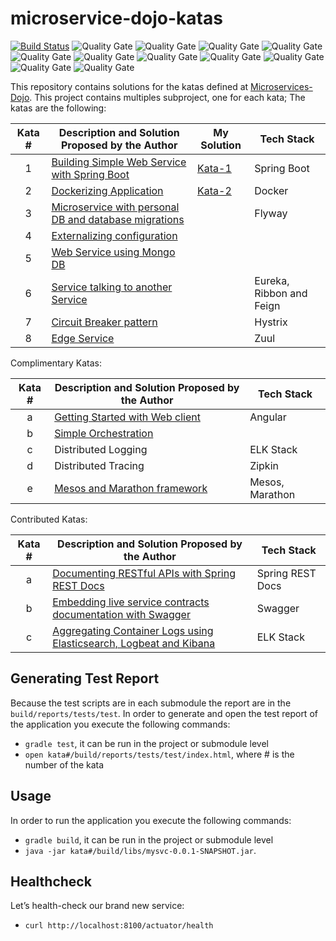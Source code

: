 # microservice-dojo-katas 
[![Build Status](https://travis-ci.org/joseyustiz/microservice-dojo-katas.svg?branch=master)](https://travis-ci.org/joseyustiz/microservice-dojo-katas)
![Quality Gate](https://sonarcloud.io/api/project_badges/measure?project=com.joseyustiz.msvcdojo%3Amysvc&metric=alert_status)
![Quality Gate](https://sonarcloud.io/api/project_badges/measure?project=com.joseyustiz.msvcdojo%3Amysvc&metric=bugs)
![Quality Gate](https://sonarcloud.io/api/project_badges/measure?project=com.joseyustiz.msvcdojo%3Amysvc&metric=code_smells)
![Quality Gate](https://sonarcloud.io/api/project_badges/measure?project=com.joseyustiz.msvcdojo%3Amysvc&metric=coverage)
![Quality Gate](https://sonarcloud.io/api/project_badges/measure?project=com.joseyustiz.msvcdojo%3Amysvc&metric=duplicated_lines_density)
![Quality Gate](https://sonarcloud.io/api/project_badges/measure?project=com.joseyustiz.msvcdojo%3Amysvc&metric=ncloc)
![Quality Gate](https://sonarcloud.io/api/project_badges/measure?project=com.joseyustiz.msvcdojo%3Amysvc&metric=sqale_rating)
![Quality Gate](https://sonarcloud.io/api/project_badges/measure?project=com.joseyustiz.msvcdojo%3Amysvc&metric=reliability_rating)
![Quality Gate](https://sonarcloud.io/api/project_badges/measure?project=com.joseyustiz.msvcdojo%3Amysvc&metric=security_rating)
![Quality Gate](https://sonarcloud.io/api/project_badges/measure?project=com.joseyustiz.msvcdojo%3Amysvc&metric=sqale_index)
![Quality Gate](https://sonarcloud.io/api/project_badges/measure?project=com.joseyustiz.msvcdojo%3Amysvc&metric=vulnerabilities)

This repository contains solutions for the katas defined at [Microservices-Dojo](http://accordance.github.io/microservice-dojo/). This project contains multiples subproject, one for each kata; The katas are the following: 

| Kata # | Description and Solution Proposed by the Author | My Solution | Tech Stack |
| :----: | ----------- |------------| ---------- |
|  1     | [Building Simple Web Service with Spring Boot](http://accordance.github.io/microservice-dojo/katas/creating_basic_web_service.html) | [Kata-1](https://github.com/joseyustiz/microservice-dojo-katas/tree/master/kata1)| Spring Boot |
|  2     | [Dockerizing Application](http://accordance.github.io/microservice-dojo/kata2/dockerizing_application.html) | [Kata-2](https://github.com/joseyustiz/microservice-dojo-katas/tree/master/kata-2) | Docker |
|  3     | [Microservice with personal DB and database migrations](http://accordance.github.io/microservice-dojo/kata3/service_using_mysql_db.html) |  | Flyway |
|  4     | [Externalizing configuration](http://accordance.github.io/microservice-dojo/kata4/externalizing_configuration.html) |  |  |
|  5     | [Web Service using Mongo DB](http://accordance.github.io/microservice-dojo/kata5/service_using_mongo_db.html) |  |   |
|  6     | [Service talking to another Service](http://accordance.github.io/microservice-dojo/kata6/service_talking_to_service.html) |  | Eureka, Ribbon and Feign |
|  7     | [Circuit Breaker pattern](http://accordance.github.io/microservice-dojo/kata7/circuit_breakers.html) |  | Hystrix |
|  8     | [Edge Service](http://accordance.github.io/microservice-dojo/kata8/edge_service.html) |  | Zuul |

Complimentary Katas:

| Kata # | Description and Solution Proposed by the Author | Tech Stack |
| :----: | ----------- | ---------- |
|  a     | [Getting Started with Web client](http://accordance.github.io/microservice-dojo/kata-web-client/web-client-basics.html) | Angular |
|  b     | [Simple Orchestration](http://accordance.github.io/microservice-dojo/kata-dev-environment/simple-orchestration.html) |   |
|  c     | Distributed Logging | ELK Stack |
|  d     | Distributed Tracing | Zipkin |
|  e     | [Mesos and Marathon framework](http://accordance.github.io/microservice-dojo/kata-mesos/scheduling_with_mesos.html) | Mesos, Marathon  |

Contributed Katas:

| Kata # | Description and Solution Proposed by the Author | Tech Stack |
| :----: | ----------- | ---------- |
|  a     | [Documenting RESTful APIs with Spring REST Docs](http://accordance.github.io/microservice-dojo/kata-spring-restdocs/spring-restdocs-intro.html) | Spring REST Docs |
|  b     | [Embedding live service contracts documentation with Swagger](http://accordance.github.io/microservice-dojo/kata-swagger/swagger_api_doc.html) |  Swagger |
|  c     | [Aggregating Container Logs using Elasticsearch, Logbeat and Kibana](http://accordance.github.io/microservice-dojo/kata-elk/elk.html) |  ELK Stack |
  
## Generating Test Report
Because the test scripts are in each submodule the report are in the `build/reports/tests/test`. In order to generate and open the test report of the application you execute the following commands: 
* `gradle test`, it can be run in the project or submodule level
* `open kata#/build/reports/tests/test/index.html`, where # is the number of the kata
## Usage
In order to run the application you execute the following commands: 
* `gradle build`, it can be run in the project or submodule level
* `java -jar kata#/build/libs/mysvc-0.0.1-SNAPSHOT.jar`.
## Healthcheck
Let’s health-check our brand new service:
* `curl http://localhost:8100/actuator/health`
